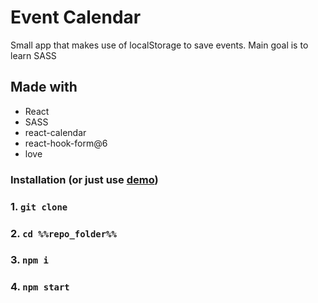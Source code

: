 # Event Calendar

Small app that makes use of localStorage to save events.
Main goal is to learn SASS

## Made with

+ React
+ SASS
+ react-calendar
+ react-hook-form@6
+ love

### Installation (or just use [demo](https://event-calendar-wcelery.vercel.app/))

### 1. `git clone`
### 2. `cd %%repo_folder%%`
### 3. `npm i`
### 4. `npm start`

